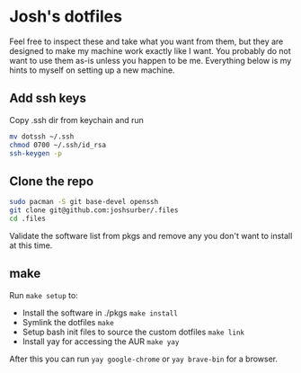 # Josh's dotfiles

Feel free to inspect these and take what you want from them, but they are designed to make my machine work exactly like I want. You probably do not want to use them as-is unless you happen to be me. Everything below is my hints to myself on setting up a new machine.

## Add ssh keys

Copy .ssh dir from keychain and run

```bash
mv dotssh ~/.ssh
chmod 0700 ~/.ssh/id_rsa
ssh-keygen -p
```

## Clone the repo

```bash
sudo pacman -S git base-devel openssh
git clone git@github.com:joshsurber/.files
cd .files
```

Validate the software list from pkgs and remove any you don't want to install at this time.

## make

Run `make setup` to:

- Install the software in ./pkgs `make install`
- Symlink the dotfiles `make`
- Setup bash init files to source the custom dotfiles `make link`
- Install yay for accessing the AUR `make yay`

After this you can run `yay google-chrome` or `yay brave-bin` for a browser.
